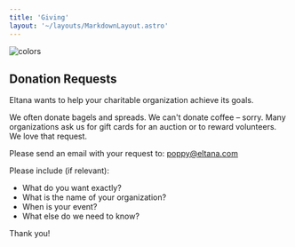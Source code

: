 ```yaml
---
title: 'Giving'
layout: '~/layouts/MarkdownLayout.astro'
---
```


![colors](/assets/capitol-hill.jpg)

## Donation Requests

Eltana wants to help your charitable organization achieve its goals.

We often donate bagels and spreads. We can't donate coffee – sorry. Many organizations ask us for gift cards for an auction or to reward volunteers. We love that request.

Please send an email with your request to: poppy@eltana.com

Please include (if relevant):

- What do you want exactly?
- What is the name of your organization?
- When is your event?
- What else do we need to know?

Thank you!

